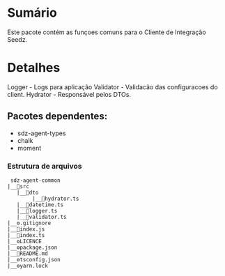 # Sumário

Este pacote contém as funçoes comuns para o Cliente de Integração Seedz.

# Detalhes

Logger - Logs para aplicação
Validator - Validacão das configuracoes do client.
Hydrator - Responsável pelos DTOs.

## Pacotes dependentes:

- sdz-agent-types
- chalk
- moment

### Estrutura de arquivos

```
 sdz-agent-common
|__📁src
   |__📁dto
        |__📃hydrator.ts
   |__📃datetime.ts
   |__📃logger.ts
   |__📃validator.ts
|__⚙️.gitignore
|__📃index.js
|__📃index.ts
|__⚙️LICENCE
|__⚙️package.json
|__📃README.md
|__⚙️tsconfig.json
|__⚙️yarn.lock
```
